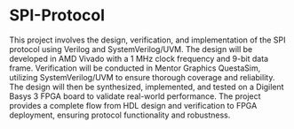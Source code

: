 # SPI-Protocol
This project involves the design, verification, and implementation of the SPI protocol using Verilog and SystemVerilog/UVM. The design will be developed in AMD Vivado with a 1 MHz clock frequency and 9-bit data frame. Verification will be conducted in Mentor Graphics QuestaSim, utilizing SystemVerilog/UVM to ensure thorough coverage and reliability. The design will then be synthesized, implemented, and tested on a Digilent Basys 3 FPGA board to validate real-world performance. The project provides a complete flow from HDL design and verification to FPGA deployment, ensuring protocol functionality and robustness.
